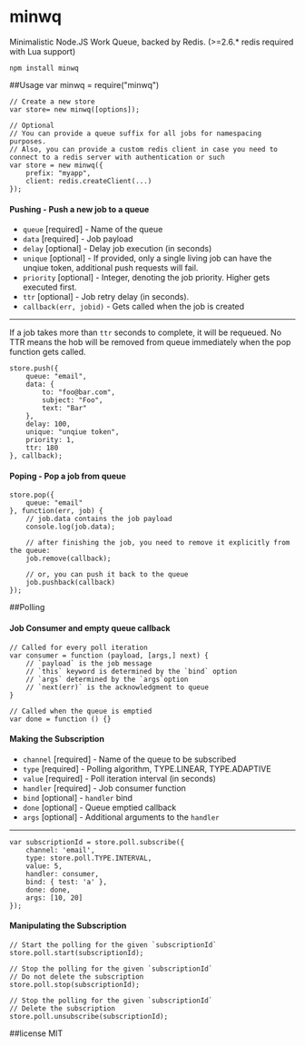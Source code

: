# minwq
Minimalistic Node.JS Work Queue, backed by Redis. (>=2.6.* redis required with Lua support)

    npm install minwq

##Usage
	var minwq = require("minwq")

	// Create a new store
	var store= new minwq([options]);

	// Optional
	// You can provide a queue suffix for all jobs for namespacing purposes.
	// Also, you can provide a custom redis client in case you need to connect to a redis server with authentication or such
	var store = new minwq({
		prefix: "myapp",
		client: redis.createClient(...)
	});

#### Pushing - Push a new job to a queue

* `queue` [required] - Name of the queue
* `data` [required] - Job payload
* `delay` [optional] - Delay job execution (in seconds)
* `unique` [optional] - If provided, only a single living job can have the unqiue token, additional push requests will fail.
* `priority` [optional] - Integer, denoting the job priority. Higher gets executed first.
* `ttr` [optional] - Job retry delay (in seconds).
* `callback(err, jobid)` - Gets called when the job is created
* **

If a job takes more than `ttr` seconds to complete, it will be requeued.
No TTR means the hob will be removed from queue immediately when the pop function gets called.

	store.push({
		queue: "email",
		data: {
			to: "foo@bar.com",
			subject: "Foo",
			text: "Bar"
		},
		delay: 100,
		unique: "unqiue token",
		priority: 1,
		ttr: 180
	}, callback);


#### Poping - Pop a job from queue

	store.pop({
		queue: "email"
	}, function(err, job) {
		// job.data contains the job payload
		console.log(job.data);

		// after finishing the job, you need to remove it explicitly from the queue:
		job.remove(callback);

		// or, you can push it back to the queue
		job.pushback(callback)
	});

##Polling
#### Job Consumer and empty queue callback

	// Called for every poll iteration
	var consumer = function (payload, [args,] next) {
		// `payload` is the job message
		// `this` keyword is determined by the `bind` option
		// `args` determined by the `args`option
		// `next(err)` is the acknowledgment to queue
	}

	// Called when the queue is emptied
	var done = function () {}

#### Making the Subscription

* `channel` [required] - Name of the queue to be subscribed
* `type` [required] - Polling algorithm, TYPE.LINEAR, TYPE.ADAPTIVE
* `value` [required] - Poll iteration interval (in seconds)
* `handler` [required] - Job consumer function
* `bind` [optional] - `handler` bind
* `done` [optional] - Queue emptied callback
* `args` [optional] - Additional arguments to the `handler`
* **

	var subscriptionId = store.poll.subscribe({
		channel: 'email',
		type: store.poll.TYPE.INTERVAL,
		value: 5,
		handler: consumer,
		bind: { test: 'a' },
		done: done,
		args: [10, 20]
	});

#### Manipulating the Subscription

	// Start the polling for the given `subscriptionId`
	store.poll.start(subscriptionId);

	// Stop the polling for the given `subscriptionId`
	// Do not delete the subscription
	store.poll.stop(subscriptionId);

	// Stop the polling for the given `subscriptionId`
	// Delete the subscription
	store.poll.unsubscribe(subscriptionId);

##license
MIT
